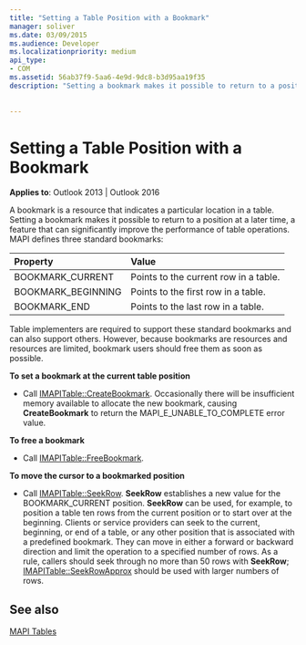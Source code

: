 ```yaml
---
title: "Setting a Table Position with a Bookmark"
manager: soliver
ms.date: 03/09/2015
ms.audience: Developer
ms.localizationpriority: medium
api_type:
- COM
ms.assetid: 56ab37f9-5aa6-4e9d-9dc8-b3d95aa19f35
description: "Setting a bookmark makes it possible to return to a position at a later time, a feature that can significantly improve the performance of table operations."
 
 
---
```


# Setting a Table Position with a Bookmark

  
  
**Applies to**: Outlook 2013 | Outlook 2016 
  
A bookmark is a resource that indicates a particular location in a table. Setting a bookmark makes it possible to return to a position at a later time, a feature that can significantly improve the performance of table operations. MAPI defines three standard bookmarks: 
  
|Property |Value |
|:-----|:-----|
|BOOKMARK_CURRENT  <br/> |Points to the current row in a table. |
|BOOKMARK_BEGINNING  <br/> |Points to the first row in a table. |
|BOOKMARK_END  <br/> |Points to the last row in a table. |
   
Table implementers are required to support these standard bookmarks and can also support others. However, because bookmarks are resources and resources are limited, bookmark users should free them as soon as possible. 
  
 **To set a bookmark at the current table position**
  
- Call [IMAPITable::CreateBookmark](imapitable-createbookmark.md). Occasionally there will be insufficient memory available to allocate the new bookmark, causing **CreateBookmark** to return the MAPI_E_UNABLE_TO_COMPLETE error value. 
    
 **To free a bookmark**
  
- Call [IMAPITable::FreeBookmark](imapitable-freebookmark.md).
    
 **To move the cursor to a bookmarked position**
  
- Call [IMAPITable::SeekRow](imapitable-seekrow.md). **SeekRow** establishes a new value for the BOOKMARK_CURRENT position. **SeekRow** can be used, for example, to position a table ten rows from the current position or to start over at the beginning. Clients or service providers can seek to the current, beginning, or end of a table, or any other position that is associated with a predefined bookmark. They can move in either a forward or backward direction and limit the operation to a specified number of rows. As a rule, callers should seek through no more than 50 rows with **SeekRow**; [IMAPITable::SeekRowApprox](imapitable-seekrowapprox.md) should be used with larger numbers of rows. 
    
## See also



[MAPI Tables](mapi-tables.md)

